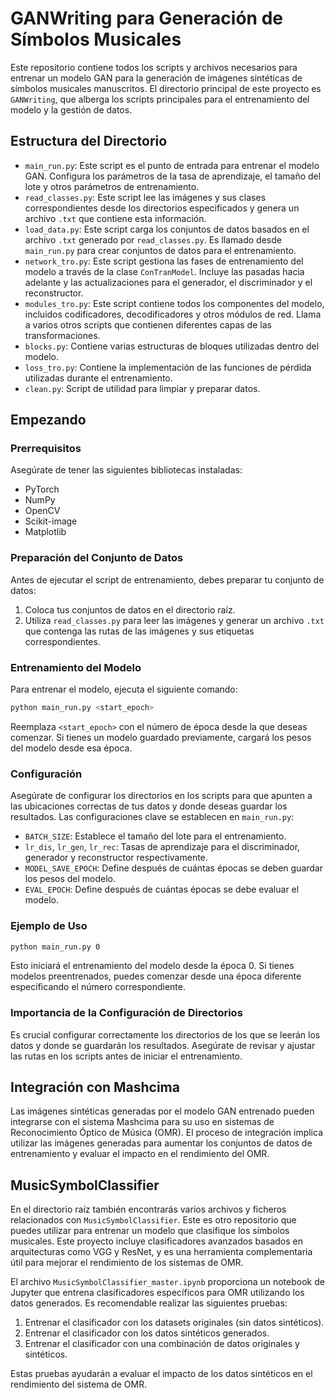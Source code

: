 # GANWriting para Generación de Símbolos Musicales

Este repositorio contiene todos los scripts y archivos necesarios para entrenar un modelo GAN para la generación de imágenes sintéticas de símbolos musicales manuscritos. El directorio principal de este proyecto es `GANWriting`, que alberga los scripts principales para el entrenamiento del modelo y la gestión de datos.

## Estructura del Directorio

- `main_run.py`: Este script es el punto de entrada para entrenar el modelo GAN. Configura los parámetros de la tasa de aprendizaje, el tamaño del lote y otros parámetros de entrenamiento.
- `read_classes.py`: Este script lee las imágenes y sus clases correspondientes desde los directorios especificados y genera un archivo `.txt` que contiene esta información.
- `load_data.py`: Este script carga los conjuntos de datos basados en el archivo `.txt` generado por `read_classes.py`. Es llamado desde `main_run.py` para crear conjuntos de datos para el entrenamiento.
- `network_tro.py`: Este script gestiona las fases de entrenamiento del modelo a través de la clase `ConTranModel`. Incluye las pasadas hacia adelante y las actualizaciones para el generador, el discriminador y el reconstructor.
- `modules_tro.py`: Este script contiene todos los componentes del modelo, incluidos codificadores, decodificadores y otros módulos de red. Llama a varios otros scripts que contienen diferentes capas de las transformaciones.
- `blocks.py`: Contiene varias estructuras de bloques utilizadas dentro del modelo.
- `loss_tro.py`: Contiene la implementación de las funciones de pérdida utilizadas durante el entrenamiento.
- `clean.py`: Script de utilidad para limpiar y preparar datos.

## Empezando

### Prerrequisitos

Asegúrate de tener las siguientes bibliotecas instaladas:

- PyTorch
- NumPy
- OpenCV
- Scikit-image
- Matplotlib

### Preparación del Conjunto de Datos

Antes de ejecutar el script de entrenamiento, debes preparar tu conjunto de datos:

1. Coloca tus conjuntos de datos en el directorio raíz.
2. Utiliza `read_classes.py` para leer las imágenes y generar un archivo `.txt` que contenga las rutas de las imágenes y sus etiquetas correspondientes.

### Entrenamiento del Modelo

Para entrenar el modelo, ejecuta el siguiente comando:

```bash
python main_run.py <start_epoch>
```

Reemplaza `<start_epoch>` con el número de época desde la que deseas comenzar. Si tienes un modelo guardado previamente, cargará los pesos del modelo desde esa época.

### Configuración

Asegúrate de configurar los directorios en los scripts para que apunten a las ubicaciones correctas de tus datos y donde deseas guardar los resultados. Las configuraciones clave se establecen en `main_run.py`:

- `BATCH_SIZE`: Establece el tamaño del lote para el entrenamiento.
- `lr_dis`, `lr_gen`, `lr_rec`: Tasas de aprendizaje para el discriminador, generador y reconstructor respectivamente.
- `MODEL_SAVE_EPOCH`: Define después de cuántas épocas se deben guardar los pesos del modelo.
- `EVAL_EPOCH`: Define después de cuántas épocas se debe evaluar el modelo.

### Ejemplo de Uso

```bash
python main_run.py 0
```

Esto iniciará el entrenamiento del modelo desde la época 0. Si tienes modelos preentrenados, puedes comenzar desde una época diferente especificando el número correspondiente.

### Importancia de la Configuración de Directorios

Es crucial configurar correctamente los directorios de los que se leerán los datos y donde se guardarán los resultados. Asegúrate de revisar y ajustar las rutas en los scripts antes de iniciar el entrenamiento.

## Integración con Mashcima

Las imágenes sintéticas generadas por el modelo GAN entrenado pueden integrarse con el sistema Mashcima para su uso en sistemas de Reconocimiento Óptico de Música (OMR). El proceso de integración implica utilizar las imágenes generadas para aumentar los conjuntos de datos de entrenamiento y evaluar el impacto en el rendimiento del OMR.

## MusicSymbolClassifier

En el directorio raíz también encontrarás varios archivos y ficheros relacionados con `MusicSymbolClassifier`. Este es otro repositorio que puedes utilizar para entrenar un modelo que clasifique los símbolos musicales. Este proyecto incluye clasificadores avanzados basados en arquitecturas como VGG y ResNet, y es una herramienta complementaria útil para mejorar el rendimiento de los sistemas de OMR.

El archivo `MusicSymbolClassifier_master.ipynb` proporciona un notebook de Jupyter que entrena clasificadores específicos para OMR utilizando los datos generados. Es recomendable realizar las siguientes pruebas:

1. Entrenar el clasificador con los datasets originales (sin datos sintéticos).
2. Entrenar el clasificador con los datos sintéticos generados.
3. Entrenar el clasificador con una combinación de datos originales y sintéticos.

Estas pruebas ayudarán a evaluar el impacto de los datos sintéticos en el rendimiento del sistema de OMR.